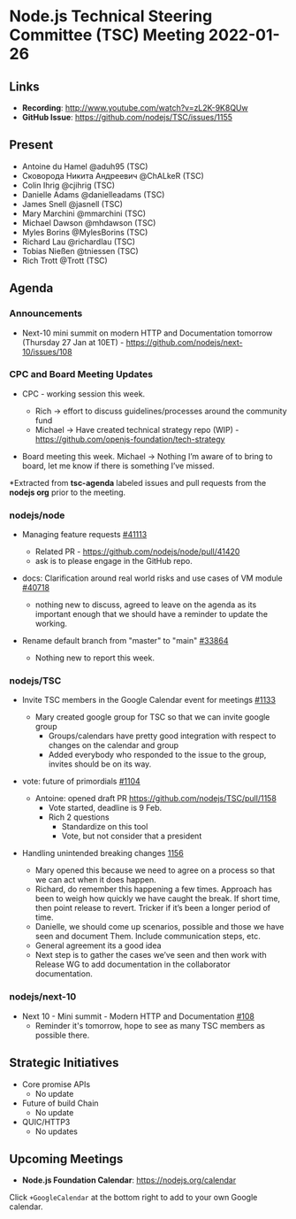 # Node.js Technical Steering Committee (TSC) Meeting 2022-01-26

## Links

* **Recording**: <http://www.youtube.com/watch?v=zL2K-9K8QUw>  
* **GitHub Issue**: <https://github.com/nodejs/TSC/issues/1155>

## Present

* Antoine du Hamel @aduh95 (TSC)
* Сковорода Никита Андреевич @ChALkeR (TSC)
* Colin Ihrig @cjihrig (TSC)
* Danielle Adams @danielleadams (TSC)
* James Snell @jasnell (TSC)
* Mary Marchini @mmarchini (TSC)
* Michael Dawson @mhdawson (TSC)
* Myles Borins @MylesBorins (TSC)
* Richard Lau @richardlau (TSC)
* Tobias Nießen @tniessen (TSC)
* Rich Trott @Trott (TSC)

## Agenda

### Announcements

* Next-10 mini summit on modern HTTP and Documentation tomorrow (Thursday 27 Jan at 10ET) - <https://github.com/nodejs/next-10/issues/108>

### CPC and Board Meeting Updates

* CPC - working session this week.
  * Rich -> effort to discuss guidelines/processes around the community fund
  * Michael -> Have created technical strategy repo (WIP) -
   <https://github.com/openjs-foundation/tech-strategy>

* Board meeting this week. Michael -> Nothing I’m aware of to bring to board, let me know if
  there is something I’ve missed.

*Extracted from **tsc-agenda** labeled issues and pull requests from the **nodejs org** prior to the meeting.

### nodejs/node

* Managing feature requests [#41113](https://github.com/nodejs/node/issues/41113)
  * Related PR - <https://github.com/nodejs/node/pull/41420>
  * ask is to please engage in the GitHub repo.

* docs: Clarification around real world risks and use cases of VM module [#40718](https://github.com/nodejs/node/issues/40718)
  * nothing new to discuss, agreed to leave on the agenda as its important enough that
    we should have a reminder to update the working.

* Rename default branch from "master" to "main" [#33864](https://github.com/nodejs/node/issues/33864)
  * Nothing new to report this week.

### nodejs/TSC

* Invite TSC members in the Google Calendar event for meetings [#1133](https://github.com/nodejs/TSC/issues/1133)
  * Mary created google group for TSC so that we can invite google group
    * Groups/calendars have pretty good integration with respect to changes on the
      calendar and group
    * Added everybody who responded to the issue to the group, invites should be
      on its way.

* vote: future of primordials [#1104](https://github.com/nodejs/TSC/issues/1104)
  * Antoine: opened draft PR <https://github.com/nodejs/TSC/pull/1158>
    * Vote started, deadline is 9 Feb.
    * Rich 2 questions
      * Standardize on this tool
      * Vote, but not consider that a president

* Handling unintended breaking changes [1156](https://github.com/nodejs/TSC/issues/1156)
  * Mary opened this because we need to agree on a process so that we can act when it
    does happen.
  * Richard, do remember this happening a few times. Approach has been to weigh how
    quickly we have caught the break. If short time, then point release to revert. Tricker if it’s
    been a longer period of time.
  * Danielle, we should come up scenarios, possible and those we have seen and document
     Them. Include communication steps, etc.
  * General agreement its a good idea
  * Next step is to gather the cases we’ve seen and then work with Release WG to add
    documentation in the collaborator documentation.

### nodejs/next-10

* Next 10 - Mini summit - Modern HTTP and Documentation [#108](https://github.com/nodejs/next-10/issues/108)
  * Reminder it's tomorrow, hope to see as many TSC members as possible there.

## Strategic Initiatives

* Core promise APIs
  * No update
* Future of build Chain
  * No update
* QUIC/HTTP3
  * No updates

## Upcoming Meetings

* **Node.js Foundation Calendar**: <https://nodejs.org/calendar>

Click `+GoogleCalendar` at the bottom right to add to your own Google calendar.
